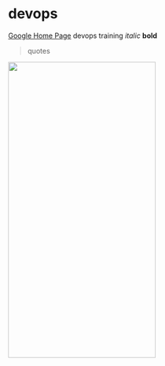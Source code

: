 # devops

[Google Home Page](https://www.google.co.uk)
devops training
_italic_
**bold**
>quotes

<img align="center" width="300" height="600" src="https://img-9gag-fun.9cache.com/photo/aWgpBr4_460swp.webp">
